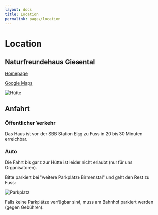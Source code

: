 ```yaml
---
layout: docs
title: Location
permalink: pages/location
---
```


# Location

## Naturfreundehaus Giesental

<a href="https://giesental.nfh.ch/" target="_blank">Homepage</a>

<a href="https://www.google.com/maps/place/Naturfreundehaus+Giesental/@47.504528,8.872111,4387m/data=!3m1!1e3!4m5!3m4!1s0x479a9112225bb913:0x2e401e34083bc3be!8m2!3d47.5044918!4d8.8721195?hl=de" target="_blank">Google Maps</a>

![Hütte](https://naturfreunde.ch/wp-content/uploads/Giesental_19.jpg)

## Anfahrt

### Öffentlicher Verkehr

Das Haus ist von der SBB Station Elgg zu Fuss in 20 bis 30 Minuten erreichbar.

### Auto

Die Fahrt bis ganz zur Hütte ist leider nicht erlaubt (nur für uns Organisatoren).

Bitte parkiert bei "weitere Parkplätze Birmenstal" und geht den Rest zu Fuss:

![Parkplatz](https://giesental.nfh.ch/wp-content/uploads/sites/46/2020/10/lage-1.jpg)

Falls keine Parkplätze verfügbar sind, muss am Bahnhof parkiert werden (gegen Gebühren).
